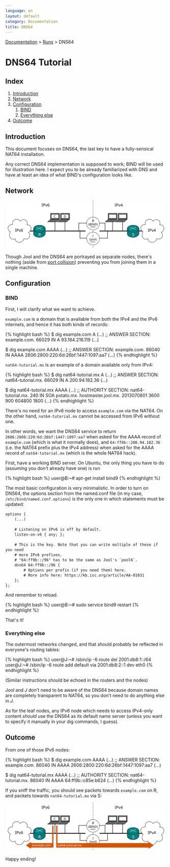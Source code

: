 ```yaml
---
language: en
layout: default
category: Documentation
title: DNS64
---
```


[Documentation](documentation.html) > [Runs](documentation.html#runs) > DNS64

# DNS64 Tutorial

## Index

1. [Introduction](#introduction)
2. [Network](#network)
3. [Configuration](#configuration)
   1. [BIND](#bind)
   2. [Everything else](#everything-else)
4. [Outcome](#outcome)

## Introduction

This document focuses on DNS64, the last key to have a fully-sensical NAT64 installation.

Any correct DNS64 implementation is supposed to work; BIND will be used for illustration here. I expect you to be already familiarized with DNS and have at least an idea of what BIND's configuration looks like.

## Network

![Fig.1 - Setup](../images/tut4-setup.svg)

Though Jool and the DNS64 are portrayed as separate nodes, there's nothing (aside from [port collision](pool4.html)) preventing you from joining them in a single machine.

## Configuration

### BIND

First, I will clarify what we want to achieve.

`example.com` is a domain that is available from both the IPv4 and the IPv6 internets, and hence it has both kinds of records:

{% highlight bash %}
$ dig example.com A
(...)
;; ANSWER SECTION:
example.com.		66029	IN	A	93.184.216.119
(...)

$ dig example.com AAAA
(...)
;; ANSWER SECTION:
example.com.		86040	IN	AAAA	2606:2800:220:6d:26bf:1447:1097:aa7
(...)
{% endhighlight %}

`nat64-tutorial.mx` is an example of a domain available only from IPv4:

{% highlight bash %}
$ dig nat64-tutorial.mx A
(...)
;; ANSWER SECTION:
nat64-tutorial.mx.	66029	IN	A	200.94.182.36
(...)

$ dig nat64-tutorial.mx AAAA
(...)
;; AUTHORITY SECTION:
nat64-tutorial.mx.	240	IN	SOA	potato.mx. hostmaster.jool.mx. 2013070801 3600 900 604800 1800
(...)
{% endhighlight %}

There's no need for an IPv6 node to access `example.com` via the NAT64. On the other hand, `nat64-tutorial.mx` cannot be accessed from IPv6 without one.

In other words, we want the DNS64 service to return `2606:2800:220:6d:26bf:1447:1097:aa7` when asked for the AAAA record of `example.com` (which is what it normally does), and `64:ff9b::200.94.182.36` (i.e. the NAT64 prefix plus the IPv4 address) when asked for the AAAA record of `nat64-tutorial.mx` (which is the whole NAT64 hack).

First, have a working BIND server. On Ubuntu, the only thing you have to do (assuming you don't already have one) is run

{% highlight bash %}
user@B:~# apt-get install bind9
{% endhighlight %}

The most basic configuration is very minimalistic. In order to turn on DNS64, the options section from the named.conf file (in my case, `/etc/bind/named.conf.options`) is the only one in which statements must be updated:

	options {
		(...)

		# Listening on IPv6 is off by default.
		listen-on-v6 { any; };

		# This is the key. Note that you can write multiple of these if you need
		# more IPv6 prefixes.
		# "64:ff9b::/96" has to be the same as Jool's `pool6`.
		dns64 64:ff9b::/96 {
			# Options per prefix (if you need them) here.
			# More info here: https://kb.isc.org/article/AA-01031
		};
	};

And remember to reload.

{% highlight bash %}
user@B:~# sudo service bind9 restart
{% endhighlight %}

That's it!

### Everything else

The outermost networks changed, and that should probably be reflected in everyone's routing tables:

{% highlight bash %}
user@J:~# /sbin/ip -6 route del 2001:db8:1::/64
user@J:~# /sbin/ip -6 route add default via 2001:db8:2::1 dev eth0
{% endhighlight %}

(Similar instructions should be echoed in the routers and the nodes)

Jool and _J_ don't need to be aware of the DNS64 because domain names are completely transparent to NAT64, so you don't need to do anything else in _J_. 

As for the leaf nodes, any IPv6 node which needs to access IPv4-only content _should_ use the DNS64 as its default name server (unless you want to specify it manually in your dig commands, I guess).

## Outcome

From one of those IPv6 nodes:

{% highlight bash %}
$ dig example.com AAAA
(...)
;; ANSWER SECTION:
example.com.		86040	IN	AAAA	2606:2800:220:6d:26bf:1447:1097:aa7
(...)

$ dig nat64-tutorial.mx AAAA
(...)
;; AUTHORITY SECTION:
nat64-tutorial.mx.	86040	IN	AAAA	64:ff9b::c85e:b624
(...)
{% endhighlight %}

If you sniff the traffic, you should see packets towards `example.com` on R, and packets towards `nat64-tutorial.mx` via S:

![Fig.2 - Arrows](../images/tut4-arrows.svg)

Happy ending!

